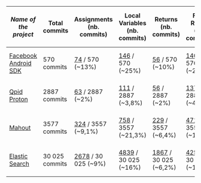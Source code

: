 | *Name of the project*                                                    | Total commits | Assignments (nb. commits) | Local Variables (nb. commits) | Returns (nb. commits) | Field Reads (nb. commits) | Error while using Diff (files) | Commits with error(s)
|--------------------------------------------------------------------------|---------------|---------------------------|-------------------------------|-----------------------|---------------------------|--------------------------------|---------|
| [Facebook Android SDK](https://github.com/facebook/facebook-android-sdk) | 570 commits | [74](https://github.com/VaubanParty/BugfixTracker/tree/master/results/facebook-android-sdk/assignments.txt) / 570 (~13%)                   | [146](https://github.com/VaubanParty/BugfixTracker/blob/master/results/facebook-android-sdk/localvar.txt) / 570 (~25%)               | [56](https://github.com/VaubanParty/BugfixTracker/blob/master/results/facebook-android-sdk/return.txt) / 570 (~10%)                  | [140](https://github.com/VaubanParty/BugfixTracker/blob/master/results/facebook-android-sdk/fieldread.txt) / 570 (~24,5%)          | 234 files not treated | 164 commits |
| [Qpid Proton](https://github.com/apache/qpid-proton)                     | 2887 commits | [63](https://github.com/VaubanParty/BugfixTracker/blob/master/results/qpid-proton/assignments.txt) / 2887 (~2%)                       | [111](https://github.com/VaubanParty/BugfixTracker/blob/master/result/qpid-proton/localvar.txt) / 2887 (~3,8%)                          | [56](https://github.com/VaubanParty/BugfixTracker/blob/master/results/qpid-proton/return.txt) / 2887 (~2%)              | [137](https://github.com/VaubanParty/BugfixTracker/blob/master/results/qpid-proton/fieldread.txt) / 2887 (~4,7%)                       | 18 files not treated | / |
| [Mahout](https://github.com/apache/mahout)  | 3577 commits | [324](https://github.com/VaubanParty/BugfixTracker/blob/master/results/mahout/assignments.txt) / 3557 (~9,1%)                      | [758](https://github.com/VaubanParty/BugfixTracker/blob/master/results/mahout/localvar.txt) / 3557 (~21,3%)                     | [229](https://github.com/VaubanParty/BugfixTracker/blob/master/results/mahout/return.txt) / 3557  (~6,4%)               | [471](https://github.com/VaubanParty/BugfixTracker/blob/master/results/mahout/fieldread.txt) / 3557  (~13,2%)                   | 877 files not treated   | / |
| [Elastic Search](https://github.com/elastic/elasticsearch) | 30 025 commits | [2678](https://github.com/VaubanParty/BugfixTracker/blob/master/results/elasticsearch/assignments.txt) / 30 025 (~9%) | [4839](https://github.com/VaubanParty/BugfixTracker/blob/master/results/elasticsearch/localvar.txt) / 30 025 (~16%) | [1867](https://github.com/VaubanParty/BugfixTracker/blob/master/results/elasticsearch/return.txt) / 30 025 (~6,2%) | [4253](https://github.com/VaubanParty/BugfixTracker/blob/master/results/elasticsearch/fieldread.txt) / 30 025 (~14%) | 9518 files not treated | / |
